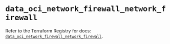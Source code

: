 # `data_oci_network_firewall_network_firewall`

Refer to the Terraform Registry for docs: [`data_oci_network_firewall_network_firewall`](https://registry.terraform.io/providers/oracle/oci/7.19.0/docs/data-sources/network_firewall_network_firewall).
